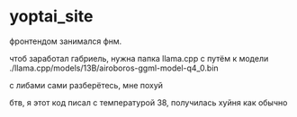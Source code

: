 # yoptai_site
фронтендом занимался фнм.

чтоб заработал габриель, нужна папка llama.cpp с путём к модели ./llama.cpp/models/13B/airoboros-ggml-model-q4_0.bin

с либами сами разберётесь, мне похуй

бтв, я этот код писал с температурой 38, получилась хуйня как обычно

